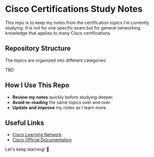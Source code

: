 # Cisco Certifications Study Notes

This repo is to keep my notes from the certification topics I'm currently studying. It is not for one specific exam but for general networking knowledge that applies to many Cisco certifications.

## Repository Structure

The topics are organized into different categories:

TBD

## How I Use This Repo

- **Review my notes** quickly before studying deeper.
- **Avoid re-reading** the same topics over and over.
- **Update and improve** my notes as I learn more.

## Useful Links

- [Cisco Learning Network](https://learningnetwork.cisco.com/)
- [Cisco Official Documentation](https://www.cisco.com/c/en/us/support/index.html)


Let's keep learning! 🚀

